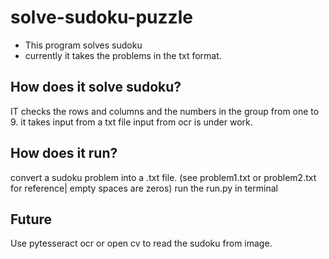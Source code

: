 # solve-sudoku-puzzle
- This program solves sudoku
- currently it takes the problems in the txt format.

## How does it solve sudoku?
IT checks the rows and columns and the numbers in the group from one to 9.
it takes input from a txt file input from ocr is under work.

## How does it run?
convert a sudoku problem into a .txt file.  (see problem1.txt or problem2.txt for reference| empty spaces are zeros)
run the run.py in terminal

## Future
Use pytesseract ocr or open cv to read the sudoku from image. 
